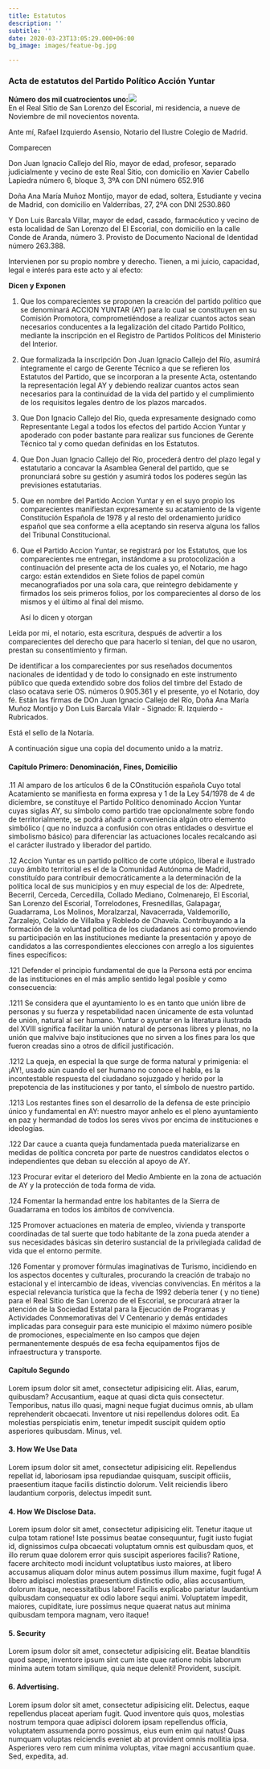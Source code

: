 ```yaml
---
title: Estatutos
description: ''
subtitle: ''
date: 2020-03-23T13:05:29.000+06:00
bg_image: images/featue-bg.jpg

---
```

### Acta de estatutos del Partido Político Acción Yuntar

**Número dos mil cuatrocientos uno:![](/images/timbre.jpg)**  
En el Real Sitio de San Lorenzo del Escorial, mi residencia, a nueve de Noviembre de mil novecientos noventa.

Ante mí, Rafael Izquierdo Asensio, Notario del Ilustre Colegio de Madrid.

Comparecen

Don Juan Ignacio Callejo del Río, mayor de edad, profesor, separado judicialmente y vecino de este Real Sitio, con domicilio en Xavier Cabello Lapiedra número 6, bloque 3, 3ºA con DNI número 652.916

Doña Ana María Muñoz Montijo, mayor de edad, soltera, Estudiante y vecina de Madrid, con domicilio en Valderribas, 27, 2ºA con DNI 2530.860

Y Don Luis Barcala Villar, mayor de edad, casado, farmacéutico y vecino de esta localidad de San Lorenzo del El Escorial, con domicilio en la calle Conde de Aranda, número 3. Provisto de Documento Nacional de Identidad número 263.388.

Intervienen por su propio nombre y derecho. Tienen, a mi juicio, capacidad, legal e interés para este acto y al efecto:

**Dicen y Exponen**

1. Que los comparecientes se proponen la creación del partido político que se denominará ACCION YUNTAR (AY) para lo cual se constituyen en su Comisión Promotora, comprometiéndose a realizar cuantos actos sean necesarios conducentes a la legalización del citado Partido Político, mediante la inscripción en el Registro de Partidos Políticos del Ministerio del Interior.
2. Que formalizada la inscripción Don Juan Ignacio Callejo del Río, asumirá íntegramente el cargo de Gerente Técnico a que se refieren los Estatutos del Partido, que se incorporan a la presente Acta, ostentando la representación legal AY y debiendo realizar cuantos actos sean necesarios para la continuidad de la vida del partido y el cumplimiento de los requisitos legales dentro de los plazos marcados.
3. Que Don Ignacio Callejo del Rio, queda expresamente designado como Representante Legal a todos los efectos del partido Accion Yuntar y apoderado con poder bastante para realizar sus funciones de Gerente Técnico tal y como quedan definidas en los Estatutos.
4. Que Don Juan Ignacio Callejo del Rio, procederá dentro del plazo legal y estatutario a concavar la Asamblea General del partido, que se pronunciará sobre su gestión y asumirá todos los poderes según las previsiones estatutarias.
5. Que en nombre del Partido Accion Yuntar y en el suyo propio los comparecientes manifiestan expresamente su acatamiento de la vigente Constitución Española de 1978 y al resto del ordenamiento jurídico español que sea conforme a ella aceptando sin reserva alguna los fallos del Tribunal Constitucional.
6. Que el Partido Accion Yuntar, se registrará por los Estatutos, que los comparecientes me entregan, instándome a su protocolización a continuación del presente acta de los cuales yo, el Notario, me hago cargo: están extendidos en Siete folios de papel común mecanografiados por una sola cara, que reintegro debidamente y firmados los seis primeros folios, por los comparecientes al dorso de los mismos y el último al final del mismo.

   Así lo dicen y otorgan

Leída por mi, el notario, esta escritura, después de advertir a los comparecientes del derecho que para hacerlo si tenian, del que no usaron, prestan su consentimiento y firman.

De identificar a los comparecientes por sus reseñados documentos nacionales de identidad y de todo lo consignado en este instrumento público que queda extendido sobre dos folios del timbre del Estado de claso ocatava serie OS. números 0.905.361 y el presente, yo el Notario, doy fé. Están las firmas de DOn Juan Ignacio Callejo del Río, Doña Ana María Muñoz Montijo y Don Luis Barcala Vilalr - Signado: R. Izquierdo - Rubricados.

Está el sello de la Notaría.

A continuación sigue una copia del documento unido a la matriz.

#### Capítulo Primero: Denominación, Fines, Domicilio

.11 Al amparo de los artículos 6 de la COnstitución española Cuyo total Acatamiento se manifiesta en forma expresa y 1 de la Ley 54/1978 de 4 de diciembre, se constituye el Partido Político denominado Accion Yuntar cuyas siglas AY, su símbolo como partido trae opcionalmente sobre fondo de territorialmente, se podrá añadir a conveniencia algún otro elemento simbólico ( que no induzca a confusión con otras entidades o desvirtue el simbolismo básico) para diferenciar las actuaciones locales recalcando asi el carácter ilustrado y liberador del partido.

.12 Accion Yuntar es un partido político de corte utópico, liberal e ilustrado cuyo ámbito territorial es el de la Comunidad Autónoma de Madrid, constituído para contribuir democráticamente a la determinación de la política local de sus municipios y en muy especial de los de: Alpedrete, Becerril, Cerceda, Cercedilla, Collado Mediano, Colmenarejo, El Escorial, San Lorenzo del Escorial, Torrelodones, Fresnedillas, Galapagar, Guadarrama, Los Molinos, Moralzarzal, Navacerrada, Valdemorillo, Zarzalejo, Colaldo de Villalba y Robledo de Chavela. Contribuyando a la formación de la voluntad política de los ciudadanos asi como promoviendo su participación en las instituciones mediante la presentación y apoyo de candidatos a las correspondientes elecciones con arreglo a los siguientes fines específicos:

.121 Defender el principio fundamental de que la Persona está por encima de las instituciones en el más amplio sentido legal posible y como consecuencia:

.1211 Se considera que el ayuntamiento lo es en tanto que unión libre de personas y su fuerza y respetabilidad nacen únicamente de esta voluntad de unión, natural al ser humano. Yuntar o ayuntar en la literatura ilustrada del XVIII significa facilitar la unión natural de personas libres y plenas, no la unión que malvive bajo instituciones que no sirven a los fines para los que fueron creadas sino a otros de difícil justificación.

.1212 La queja, en especial la que surge de forma natural y primigenia: el ¡AY!, usado aún cuando el ser humano no conoce el habla, es la incontestable respuesta del ciudadano sojuzgado y herido por la prepotencia de las instituciones y por tanto, el símbolo de nuestro partido.

.1213 Los restantes fines son el desarrollo de la defensa de este principio único y fundamental en AY: nuestro mayor anhelo es el pleno ayuntamiento en paz y hermandad de todos los seres vivos por encima de instituciones e ideologías.

.122 Dar cauce a cuanta queja fundamentada pueda materializarse en medidas de política concreta por parte de nuestros candidatos electos o independientes que deban su elección al apoyo de AY.

.123 Procurar evitar el deterioro del Medio Ambiente en la zona de actuación de AY y la protección de toda forma de vida.

.124 Fomentar la hermandad entre los habitantes de la Sierra de Guadarrama en todos los ámbitos de convivencia.

.125 Promover actuaciones en materia de empleo, vivienda y transporte coordinadas de tal suerte que todo habitante de la zona pueda atender a sus necesidades básicas sin deteriro sustancial de la privilegiada calidad de vida que el entorno permite.

.126 Fomentar y promover fórmulas imaginativas de Turismo, incidiendo en los aspectos docentes y culturales, procurando la creación de trabajo no estacional y el intercambio de ideas, vivencias convivencias. En méritos a la especial relevancia turística que la fecha de 1992 debería tener ( y no tiene) para el Real Sitio de San Lorenzo de el Escorial, se procurará atraer la atención de la Sociedad Estatal para la Ejecución de Programas y Actividades Conmemorativas del V Centenario y demás entidades implicadas para conseguir para este municipio el máximo número posible de promociones, especialmente en lso campos que dejen permanentemente después de esa fecha equipamentos fijos de infraestructura y transporte.

#### Capítulo Segundo

Lorem ipsum dolor sit amet, consectetur adipisicing elit. Alias, earum, quibusdam? Accusantium, eaque at
quasi dicta quis consectetur. Temporibus, natus illo quasi, magni neque fugiat ducimus omnis, ab ullam
reprehenderit obcaecati. Inventore ut nisi repellendus dolores odit. Ea molestias perspiciatis enim, tenetur
impedit suscipit quidem optio asperiores quibusdam. Minus, vel.

#### 3. How We Use Data

Lorem ipsum dolor sit amet, consectetur adipisicing elit. Repellendus repellat id, laboriosam ipsa
repudiandae quisquam, suscipit officiis, praesentium itaque facilis distinctio dolorum. Velit reiciendis
libero laudantium corporis, delectus impedit sunt.

#### 4. How We Disclose Data.

Lorem ipsum dolor sit amet, consectetur adipisicing elit. Tenetur itaque ut culpa totam ratione! Iste
possimus beatae consequuntur, fugit iusto fugiat id, dignissimos culpa obcaecati voluptatum omnis est
quibusdam quos, et illo rerum quae dolorem error quis suscipit asperiores facilis? Ratione, facere architecto
modi incidunt voluptatibus iusto maiores, at libero accusamus aliquam dolor minus autem possimus illum maxime,
fugit fuga! A libero adipisci molestias praesentium distinctio odio, alias accusantium, dolorum itaque,
necessitatibus labore! Facilis explicabo pariatur laudantium quibusdam consequatur ex odio labore sequi animi.
Voluptatem impedit, maiores, cupiditate, iure possimus neque quaerat natus aut minima quibusdam tempora
magnam, vero itaque!

#### 5. Security

Lorem ipsum dolor sit amet, consectetur adipisicing elit. Beatae blanditiis quod saepe, inventore ipsum sint
cum iste quae ratione nobis laborum minima autem totam similique, quia neque deleniti! Provident, suscipit.

#### 6. Advertising.

Lorem ipsum dolor sit amet, consectetur adipisicing elit. Delectus, eaque repellendus placeat aperiam fugit.
Quod inventore quis quos, molestias nostrum tempora quae adipisci dolorem ipsam repellendus officia,
voluptatem assumenda porro possimus, eius eum enim qui natus! Quas numquam voluptas reiciendis eveniet ab at
provident omnis mollitia ipsa. Asperiores vero rem cum minima voluptas, vitae magni accusantium quae. Sed,
expedita, ad.